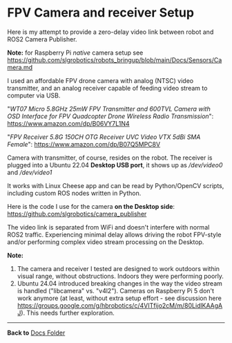 # FPV Camera and receiver Setup

Here is my attempt to provide a zero-delay video link between robot and ROS2 Camera Publisher.

**Note:** for Raspberry Pi _native_ camera setup see https://github.com/slgrobotics/robots_bringup/blob/main/Docs/Sensors/Camera.md

I used an affordable FPV drone camera with analog (NTSC) video transmitter, and an analog receiver capable of feeding video stream to computer via USB.

"*WT07 Micro 5.8GHz 25mW FPV Transmitter and 600TVL Camera with OSD Interface for FPV Quadcopter Drone Wireless Radio Transmission*":
https://www.amazon.com/dp/B06VY7L1N4

"*FPV Receiver 5.8G 150CH OTG Receiver UVC Video VTX 5dBi SMA Female*":
https://www.amazon.com/dp/B07Q5MPC8V

Camera with transmitter, of course, resides on the robot. The receiver is plugged into a Ubuntu 22.04 **Desktop USB port**, it shows up as _/dev/video0_ and _/dev/video1_

It works with Linux Cheese app and can be read by Python/OpenCV scripts, including custom ROS nodes written in Python.

Here is the code I use for the camera **on the Desktop side**: https://github.com/slgrobotics/camera_publisher

The video link is separated from WiFi and doesn't interfere with normal ROS2 traffic. Experiencing minimal delay allows driving the robot FPV-style and/or performing complex video stream processing on the Desktop.

**Note:** 
1. The camera and receiver I tested are designed to work outdoors within visual range, without obstructions. Indoors they were performing poorly.
2. Ubuntu 24.04 introduced breaking changes in the way the video stream is handled ("libcamera" vs. "v4l2"). Cameras on Raspberry Pi 5 don't work anymore (at least, without extra setup effort - see discussion here https://groups.google.com/g/hbrobotics/c/4VITfijo2cM/m/80LidlKAAgAJ). This needs further exploration.

----------------

**Back to** [Docs Folder](https://github.com/slgrobotics/robots_bringup/tree/main/Docs)
